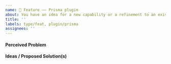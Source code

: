 ```yaml
---
name: 🚀 Feature –– Prisma plugin
about: You have an idea for a new capability or a refinement to an existing one for Prisma plugin
title: ''
labels: type/feat, plugin/prisma
assignees: ''
---
```


<!--    Instructions                                -->
<!--                                                -->
<!-- 1. Remove sections/details you do not complete -->
<!-- 2. Add sections/details useful to you          -->

#### Perceived Problem

#### Ideas / Proposed Solution(s)
